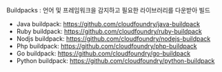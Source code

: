 Buildpacks : 언어 및 프레임워크을 감지하고 필요한 라이브러리를 다운받아 빌드
* Java buildpack: https://github.com/cloudfoundry/java-buildpack
* Ruby buildpack: https://github.com/cloudfoundry/ruby-buildpack
* Nodjs buildpack: https://github.com/cloudfoundry/nodejs-buildpack
* Php buildpack: https://github.com/cloudfoundry/php-buildpack
* Go buildpack:  https://github.com/cloudfoundry/go-buildpack
* Python buildpack: https://github.com/cloudfoundry/python-buildpack

